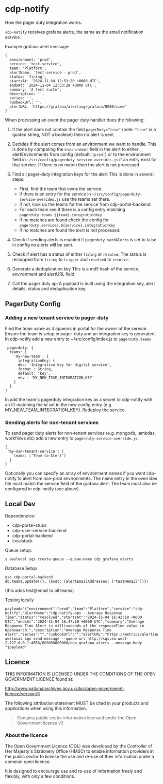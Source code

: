 # cdp-notify

How the pager duty integration works.

`cdp-notify` receives grafana alerts, the same as the email notification service.

Example grafana alert message:

```
{
  environment: 'prod',
  service: 'test-service',
  team: 'Platform',
  alertName: 'test-service - prod',
  status: 'firing',
  startsAt: '2024-11-04 12:53:20 +0000 UTC',
  endsAt: '2024-11-04 12:53:20 +0000 UTC',
  summary: 'A test suite',
  description: '',
  series: '',
  runbookUrl: '',
  alertURL: 'https://grafana/alerting/grafana/0000/view'
}
```

When processing an event the pager duty handler does the following:

1. If the alert does not contain the field `pagerDuty="true"` (note: `"true"` is a quoted string, NOT a boolean) then no alert is sent

2. Decides if the alert comes from an environment we want to handle.
   This is done by comparing the `environment` field in the alert to either: alertEnvironments from config (default: `[prod]`) or to the environment field in `~/src/config/pagerduty-service-overides.js` if an entry exist for that service.
   If there is no match then the alert is not processed

3. Find all pager-duty integration keys for the alert
   This is done in several steps:

   - First, find the team that owns the service.
   - If there is an entry for the service in `~/src/config/pagerduty-service-overides.js` use the teams set there.
   - If not, look up the teams for the service from cdp-portal-backend.
   - For each team see if there is a config entry matching `pagerduty.teams.${team}.integrationKey`
   - If no matches are found check the config for `pagerduty.services.${service}.integrationKey`
   - If no matches are found the alert is not processed.

4. Check if sending alerts is enabled
   If `pagerduty.sendAlerts` is set to false in config no alerts will be sent.
5. Check if alert has a status of either `firing` or `resolve`.
   The status is remapped from `firing` to `trigger` and `resolved` to `resolve`.
6. Generate a deduplication key
   This is a md5 hash of the service, environment and alertURL field.
7. Call the pager duty api
   A payload is built using the integration key, alert details, status and deduplication key.

## PagerDuty Config

### Adding a new tenant service to pager-duty

Find the team name as it appears in portal for the owner of the service.
Ensure the team is setup in pager-duty and an integration key is generated.
In cdp-notify add a new entry to ~/src/config/index.js to `pagerduty.teams`

```
 pagerduty: {
  teams: {
    'my-new-team': {
      integrationKey: {
      doc: 'Integration key for digital service',
      format : String,
      default: 'key',
      env : 'MY_NEW_TEAM_INTEGRATION_KEY'
    }
  }
}
```

In add the team's pagerduty integration key as a secret to cdp-notify with an ID matching the id set in the new config entry (e.g. MY_NEW_TEAM_INTEGRATION_KEY).
Redeploy the service.

### Sending alerts for non-tenant services

To send pager duty alerts for non-tenant services (e.g. mongodb, lambdas, workflows etc) add a new entry to `pagerduty-service-override.js`.

```
{
 'my-non-tenant-service': {
    teams: ['Team-to-Alert']
  }
}
```

Optionally you can specify an array of environment names if you want cdp-notify to alert from non-prod environments.
The name entry in the overrides file must match the service field of the grafana alert. The team must also be configured in cdp-notify (see above).

## Local Dev

Dependencies:

- cdp-portal-stubs
- cdp-user-service-backend
- cdp-portal-backend
- localstack

Queue setup:

```
$ awslocal sqs create-queue --queue-name cdp_grafana_alerts
```

Database Setup

```
use cdp-portal-backend
db.teams.update({}, {$set: {alertEmailAddresses: ["test@email"]}})
```

(this adds test@email to all teams)

Testing locally

```
payload='{"environment":"prod","team":"Platform","service":"cdp-notify","alertName":"cdp-notify-ops - Average Response Time","status":"resolved","startsAt":"2024-11-04 16:42:10 +0000 UTC","endsAt":"2024-11-04 16:47:10 +0000 UTC","summary":"Average Response Time Alert in milliseconds of the responseTime value in Opensearch.","description":"Average Response Time Alert","series":"","runbookUrl":"","alertURL":"https://metrics/alerting/grafana/0/view"}
awslocal sqs send-message --queue-url http://sqs.eu-west-2.127.0.0.1:4566/000000000000/cdp_grafana_alerts --message-body "$payload"
```

## Licence

THIS INFORMATION IS LICENSED UNDER THE CONDITIONS OF THE OPEN GOVERNMENT LICENCE found at:

<http://www.nationalarchives.gov.uk/doc/open-government-licence/version/3>

The following attribution statement MUST be cited in your products and applications when using this information.

> Contains public sector information licensed under the Open Government license v3

### About the licence

The Open Government Licence (OGL) was developed by the Controller of Her Majesty's Stationery Office (HMSO) to enable
information providers in the public sector to license the use and re-use of their information under a common open
licence.

It is designed to encourage use and re-use of information freely and flexibly, with only a few conditions.
